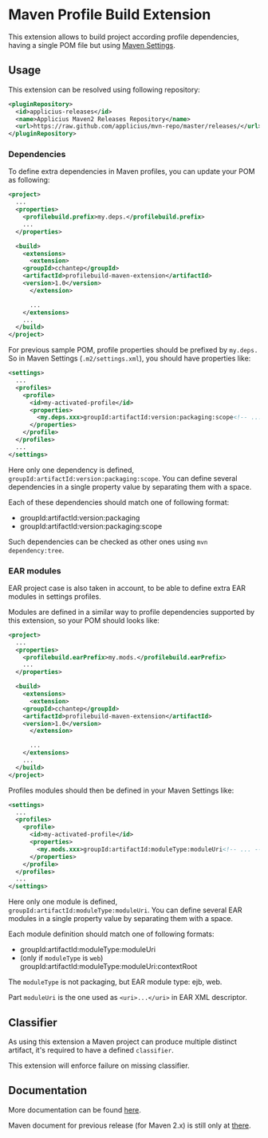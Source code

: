 # Maven Profile Build Extension

This extension allows to build project according profile dependencies, 
having a single POM file but using [Maven Settings](http://maven.apache.org/settings.html).

## Usage

This extension can be resolved using following repository:

```xml
<pluginRepository>
  <id>applicius-releases</id>
  <name>Applicius Maven2 Releases Repository</name>
  <url>https://raw.github.com/applicius/mvn-repo/master/releases/</url>
</pluginRepository>
```

### Dependencies

To define extra dependencies in Maven profiles, 
you can update your POM as following:

```xml
<project>
  ...
  <properties>
    <profilebuild.prefix>my.deps.</profilebuild.prefix>
    ...
  </properties>

  <build>
    <extensions>
      <extension>
	<groupId>cchantep</groupId>
	<artifactId>profilebuild-maven-extension</artifactId>
	<version>1.0</version>
      </extension>

      ...
    </extensions>
    ...
  </build>
</project>
```

For previous sample POM, profile properties should be prefixed by `my.deps.`
So in Maven Settings (`.m2/settings.xml`), you should have properties like:

```xml
<settings>
  ...
  <profiles>
    <profile>
      <id>my-activated-profile</id>
      <properties>
        <my.deps.xxx>groupId:artifactId:version:packaging:scope<!-- ... --></my.deps.xxx>
      </properties>
    </profile>
  </profiles>
  ...
</settings>
```

Here only one dependency is defined, `groupId:artifactId:version:packaging:scope`. You can define several dependencies in a single property value by separating them with a space.

Each of these dependencies should match one of following format:
* groupId:artifactId:version:packaging
* groupId:artifactId:version:packaging:scope

Such dependencies can be checked as other ones using `mvn dependency:tree`.

### EAR modules

EAR project case is also taken in account, to be able to define extra 
EAR modules in settings profiles.

Modules are defined in a similar way to profile dependencies supported 
by this extension, so your POM should looks like:

```xml
<project>
  ...
  <properties>
    <profilebuild.earPrefix>my.mods.</profilebuild.earPrefix>
    ...
  </properties>

  <build>
    <extensions>
      <extension>
	<groupId>cchantep</groupId>
	<artifactId>profilebuild-maven-extension</artifactId>
	<version>1.0</version>
      </extension>

      ...
    </extensions>
    ...
  </build>
</project>
```

Profiles modules should then be defined in your Maven Settings like:

```xml
<settings>
  ...
  <profiles>
    <profile>
      <id>my-activated-profile</id>
      <properties>
        <my.mods.xxx>groupId:artifactId:moduleType:moduleUri<!-- ... --></my.mods.xxx>
      </properties>
    </profile>
  </profiles>
  ...
</settings>
```

Here only one module is defined, `groupId:artifactId:moduleType:moduleUri`. You can define several EAR modules in a single property value by separating them with a space.

Each module definition should match one of following formats:
* groupId:artifactId:moduleType:moduleUri
* (only if `moduleType` is `web`) groupId:artifactId:moduleType:moduleUri:contextRoot

The `moduleType` is not packaging, but EAR module type: ejb, web.

Part `moduleUri` is the one used as `<uri>...</uri>` in EAR XML descriptor.

## Classifier

As using this extension a Maven project can produce multiple distinct artifact, it's required to have a defined `classifier`.

This extension will enforce failure on missing classifier.

## Documentation

More documentation can be found [here](http://cchantep.github.io/profilebuild-maven-extension/).

Maven document for previous release (for Maven 2.x) is still only at [there](http://cchantep.github.io/profilebuild-maven-extension/1.0/).
